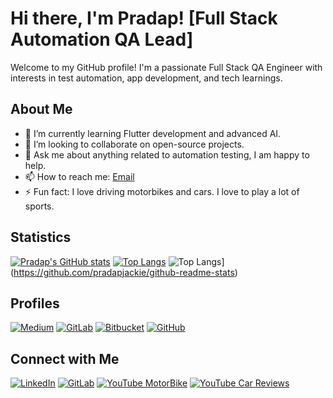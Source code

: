 # Hi there, I'm Pradap! [Full Stack Automation QA Lead]

Welcome to my GitHub profile! I'm a passionate Full Stack QA Engineer with interests in test automation, app development, and tech learnings.

## About Me

- 🌱 I’m currently learning Flutter development and advanced AI.
- 👯 I’m looking to collaborate on open-source projects.
- 💬 Ask me about anything related to automation testing, I am happy to help.
- 📫 How to reach me: [Email](mailto:pradapjackie@gmail.com)
- ⚡ Fun fact: I love driving motorbikes and cars. I love to play a lot of sports.

## Statistics
[![Pradap's GitHub stats](https://github-readme-stats.vercel.app/api?username=pradapjackie&theme=dark&show_icons=true)](https://github.com/pradapjackie/github-readme-stats)
[![Top Langs](https://github-readme-stats.vercel.app/api/top-langs/?username=pradapjackie&layout=pie)](https://github.com/pradapjackie/github-readme-stats)
![Top Langs](https://github-readme-stats.vercel.app/api/top-langs/?username=pradapjackie)](https://github.com/pradapjackie/github-readme-stats)



## Profiles

[![Medium](https://img.shields.io/badge/Medium-black?style=for-the-badge&logo=medium&logoColor=white)](https://pradappandiyan.medium.com/)
[![GitLab](https://img.shields.io/badge/GitLab-FC6D26?style=for-the-badge&logo=gitlab&logoColor=white)](https://gitlab.com/pradapjackie)
[![Bitbucket](https://img.shields.io/badge/Bitbucket-blue?style=for-the-badge&logo=bitbucket&logoColor=white)](https://bitbucket.org/pradapjackie/)
[![GitHub](https://img.shields.io/badge/GitHub-black?style=for-the-badge&logo=github&logoColor=white)](https://github.com/pradapjackie)


## Connect with Me

[![LinkedIn](https://img.shields.io/badge/LinkedIn-blue?style=for-the-badge&logo=linkedin&logoColor=white)](https://www.linkedin.com/in/pradap-pandiyan/)
[![GitLab](https://img.shields.io/badge/GitLab-FC6D26?style=for-the-badge&logo=gitlab&logoColor=white)](https://gitlab.com/pradapjackie)
[![YouTube MotorBike ](https://img.shields.io/badge/YouTube-red?style=for-the-badge&logo=youtube&logoColor=white)](https://www.youtube.com/@tamilbiker)
[![YouTube Car Reviews ](https://img.shields.io/badge/YouTube-red?style=for-the-badge&logo=youtube&logoColor=white)](https://www.youtube.com/@TamilCarDudes)

